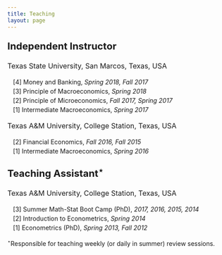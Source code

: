 ```yaml
---
title: Teaching
layout: page
---
```


<title>Ta-Cheng Huang | Teaching </title>

<style type="text/css">
	ol>li{list-style: none; list-style-position: inside; padding-left: 10px; text-indent: -1.5em; line-height: 150%}
	ol>li:before{content:"["counter(list)"]"; counter-increment: list -1}

	p.firstlevel{font-size: 22px; font-weight: bold}
	p.secondlevel{font-size: 16px}
</style>

<p class="firstlevel"> Independent Instructor</p>
<p class="secondlevel"> Texas State University, San Marcos, Texas, USA</p>
<ol style="counter-reset: list 5">
	<li> Money and Banking, <em>Spring 2018, Fall 2017</em> </li>
	<li> Principle of Macroeconomics, <em>Spring 2018</em> </li>
	<li> Principle of Microeconomics, <em>Fall 2017, Spring 2017</em> </li>
	<li> Intermediate Macroeconomics, <em>Spring 2017 </em> </li>
</ol>

<p class="secondlevel"> Texas A&amp;M University, College Station, Texas, USA</p>
<ol style="counter-reset: list 3">
	<li> Financial Economics, <em>Fall 2016, Fall 2015</em> </li>
	<li> Intermediate Macroeconomics, <em>Spring 2016</em> </li>
</ol>

<p class="firstlevel"> Teaching Assistant<sup>&#8902;</sup></p>
<p class="secondlevel"> Texas A&amp;M University, College Station, Texas, USA</p>
<ol style="counter-reset: list 4">
	<li> Summer Math-Stat Boot Camp (PhD), <em>2017, 2016, 2015, 2014</em> </li>
	<li> Introduction to Econometrics, <em>Spring 2014</em> </li>
	<li> Econometrics (PhD), <em>Spring 2013, Fall 2012</em> </li>
</ol>

<p style="font-size: 14px"><sup>&#8902;</sup>Responsible for teaching weekly (or daily in summer) review sessions.</p>

